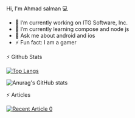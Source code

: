 Hi, I'm Ahmad salman 💻

- 🔭 I’m currently working on ITG Software, Inc.
- 🌱 I’m currently learning compose and node js  
- 💬 Ask me about android and ios
- ⚡ Fun fact: I am a gamer 

 ⚡ Github Stats

   [![Top Langs](https://github-readme-stats.vercel.app/api/top-langs/?username=aldrek&layout=Compactlayout&theme=dark)](https://github.com/anuraghazra/github-readme-stats)


   ![Anurag's GitHub stats](https://github-readme-stats.vercel.app/api?username=aldrek&theme=dark&show_icons=true)
<!-- - 📫 How to reach me: .. [Me](https://www.linkedin.com/in/ahmadgsalman) -->

 ⚡ Articles

<a target="_blank" href="https://github-readme-medium-recent-article.vercel.app/medium/@ahmadsalman327/0"><img src="https://github-readme-medium-recent-article.vercel.app/medium/@ahmadsalman327/0" alt="Recent Article 0"> 
